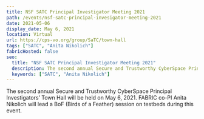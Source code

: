 ```yaml
---
title: NSF SATC Principal Investigator Meeting 2021
path: /events/nsf-satc-principal-invesigator-meeting-2021
date: 2021-05-06
display_date: May 6, 2021
location: Virtual
url: https://cps-vo.org/group/SaTC/town-hall
tags: ["SATC", "Anita Nikolich"]
fabricHosted: false
seo:
  title: "NSF SATC Principal Investigator Meeting 2021"
  description: The second annual Secure and Trustworthy CyberSpace Principal Investigators’ Town Hall will be held on May 6, 2021. FABRIC co-PI Anita Nikolich will a BoF (Birds of a Feather) session on testbeds during this event.
  keywords: ["SATC", "Anita Nikolich"]
---
```


The second annual Secure and Trustworthy CyberSpace Principal Investigators’ Town Hall will be held on May 6, 2021. FABRIC co-PI Anita Nikolich will lead a BoF (Birds of a Feather) session on testbeds during this event.
